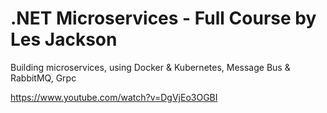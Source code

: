 # .NET Microservices - Full Course by Les Jackson

Building microservices, using Docker & Kubernetes, Message Bus & RabbitMQ, Grpc

https://www.youtube.com/watch?v=DgVjEo3OGBI
